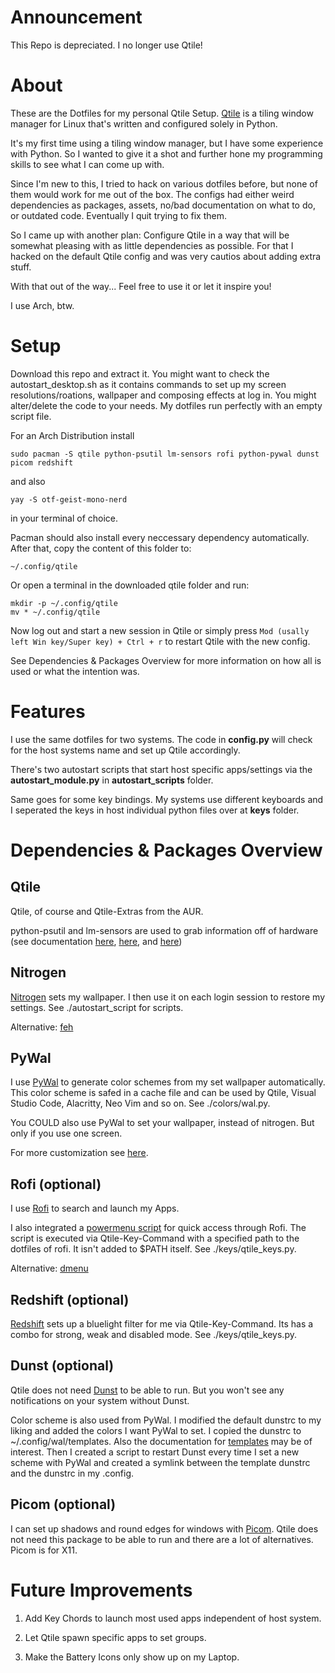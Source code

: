 # Announcement

This Repo is depreciated. I no longer use Qtile!

# About

These are the Dotfiles for my personal Qtile Setup. [Qtile](https://qtile.org/) is a tiling window manager for Linux that's written and configured solely in Python.  

It's my first time using a tiling window manager, but I have some experience with Python. 
So I wanted to give it a shot and further hone my programming skills to see what I can come up with.

Since I'm new to this, I tried to hack on various dotfiles before, but none of them would work for me out of the box. 
The configs had either weird dependencies as packages, assets, no/bad documentation on what to do, or outdated code. Eventually I quit trying to fix them.

So I came up with another plan: Configure Qtile in a way that will be somewhat pleasing with as little dependencies as possible.
For that I hacked on the default Qtile config and was very cautios about adding extra stuff.

With that out of the way... Feel free to use it or let it inspire you!

I use Arch, btw.

# Setup

Download this repo and extract it. You might want to check the autostart_desktop.sh as it contains commands to set up my screen resolutions/roations, wallpaper and composing effects at log in. 
You might alter/delete the code to your needs. My dotfiles run perfectly with an empty script file.


For an Arch Distribution install

```sudo pacman -S qtile python-psutil lm-sensors rofi python-pywal dunst picom redshift```

and also

```yay -S otf-geist-mono-nerd```


in your terminal of choice. 


Pacman should also install every neccessary dependency automatically.
After that, copy the content of this folder to:

`~/.config/qtile`


Or open a terminal in the downloaded qtile folder and run:
```
mkdir -p ~/.config/qtile
mv * ~/.config/qtile
```

Now log out and start a new session in Qtile or simply press `Mod (usally left Win key/Super key) + Ctrl + r` to restart Qtile with the new config.

See Dependencies & Packages Overview for more information on how all is used or what the intention was.
# Features
I use the same dotfiles for two systems. The code in **config.py** will check for the host systems name and set up Qtile accordingly.


There's two autostart scripts that start host specific apps/settings via the **autostart_module.py** in **autostart_scripts** folder.

Same goes for some key bindings. My systems use different keyboards and I seperated the keys in host individual python files over at **keys** folder.

# Dependencies & Packages Overview
## Qtile
Qtile, of course and Qtile-Extras from the AUR.

python-psutil and lm-sensors are used to grab information off of hardware 
(see documentation [here](https://docs.qtile.org/en/stable/manual/ref/widgets.html#thermalsensor), [here](https://docs.qtile.org/en/stable/manual/ref/widgets.html#cpu), and [here](https://docs.qtile.org/en/stable/manual/ref/widgets.html#memory))

## Nitrogen
[Nitrogen](https://wiki.archlinux.org/title/Nitrogen) sets my wallpaper. I then use it on each login session to restore my settings. See ./autostart_script for scripts.

Alternative: [feh](https://wiki.archlinux.org/title/Feh)

## PyWal
I use [PyWal](https://github.com/dylanaraps/pywal) to generate color schemes from my set wallpaper automatically. This color scheme is safed in a cache file and can be used by Qtile, Visual Studio Code, Alacritty, Neo Vim and so on. See ./colors/wal.py. 

You COULD also use PyWal to set your wallpaper, instead of nitrogen. But only if you use one screen.

For more customization see [here](https://github.com/dylanaraps/pywal/wiki/Customization#rofi).

## Rofi (optional)
I use [Rofi](https://wiki.archlinux.org/title/Rofi) to search and launch my Apps. 

I also integrated a [powermenu script](https://github.com/jluttine/rofi-power-menu) for quick access through Rofi. The script is executed via Qtile-Key-Command with a specified path to the dotfiles of rofi. It isn't added to $PATH itself. See ./keys/qtile_keys.py.

Alternative: [dmenu](https://wiki.archlinux.org/title/Dmenu)

## Redshift (optional)
[Redshift](https://wiki.archlinux.org/title/Redshift) sets up a bluelight filter for me via Qtile-Key-Command. Its has a combo for strong, weak and disabled mode. See ./keys/qtile_keys.py.

## Dunst (optional)
Qtile does not need [Dunst](https://wiki.archlinux.org/title/Dunst) to be able to run. But you won't see any notifications on your system without Dunst. 

Color scheme is also used from PyWal. I modified the default dunstrc to my liking and added the colors I want PyWal to set. I copied the dunstrc to ~/.config/wal/templates. Also the documentation for [templates](https://github.com/dylanaraps/pywal/wiki/User-Template-Files) may be of interest. Then I created a script to restart Dunst every time I set a new scheme with PyWal and created a symlink between the template dunstrc and the dunstrc in my .config.

## Picom (optional)
I can set up shadows and round edges for windows with [Picom](https://wiki.archlinux.org/title/Picom). Qtile does not need this package to be able to run and there are a lot of alternatives. Picom is for X11.


# Future Improvements

1. Add Key Chords to launch most used apps independent of host system.

2. Let Qtile spawn specific apps to set groups.

3. Make the Battery Icons only show up on my Laptop.
